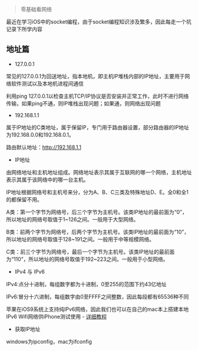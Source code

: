 > 零基础看网络

最近在学习iOS中的socket编程，由于socket编程知识涉及繁多，因此每走一个坑记录下所学内容


## 地址篇

* 127.0.0.1

常见的127.0.0.1为回送地址，指本地机，即主机IP堆栈内部的IP地址，主要用于网络软件测试以及本地机进程间通信

利用ping 127.0.0.1以检查主机TCP/IP协议是否安装并正常工作，此时不进行网络传输，如果ping不通，则IP堆栈出现问题；如果通，则网络出现问题

* 192.168.1.1

属于IP地址的C类地址，属于保留IP，专门用于路由器设置，部分路由器的IP地址为192.168.0.0和192.168.0.1。

路由默认地址：http://192.168.1.1


* IP地址

由网络地址和主机地址组成。网络地址表示其属于互联网的哪一个网络，主机地址表示其属于该网络中的哪一台主机。

IP地址根据网络号和主机号来分，分为A、B、C三类及特殊地址D、E。全0和全1的都保留不用。

A类：第一个字节为网络号，后三个字节为主机号。该类IP地址的最前面为“0”，所以地址的网络号取值于1~126之间。一般用于大型网络。

B类：前两个字节为网络号，后两个字节为主机号。该类IP地址的最前面为“10”，所以地址的网络号取值于128~191之间。一般用于中等规模网络。

C类：前三个字节为网络号，最后一个字节为主机号。该类IP地址的最前面为“110”，所以地址的网络号取值于192~223之间。一般用于小型网络。


* IPv4 与 IPv6

IPv4:点分十进制，每组数字都为十进制，0至255的范围下约43亿地址

IPv6:冒分十六进制，每组数字由0至FFFF之间整数，因此每段都有65536种不同

苹果在iOS9系统上支持纯IPv6网络，因此我们也可以在自己的mac本上搭建本地IPv6 Wifi网络供iPhone测试使用 - [详细教程](http://blog.csdn.net/u013043666/article/details/51679585)

* 获取IP地址

windows为ipconfig，mac为ifconfig


